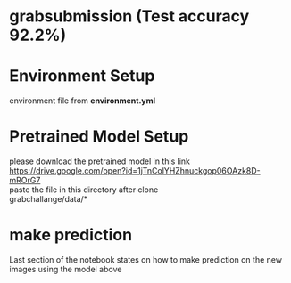 # grabsubmission (Test accuracy 92.2%)
# Environment Setup<br>
environment file from **environment.yml**<br>
# Pretrained Model Setup<br>
please download the pretrained model in this link <br>
https://drive.google.com/open?id=1jTnColYHZhnuckgop06OAzk8D-mROrG7 <br>
paste the file in this directory after clone <br> 
grabchallange/data/*
# make prediction
Last section of the notebook states on how to make prediction on the new images using the model above
